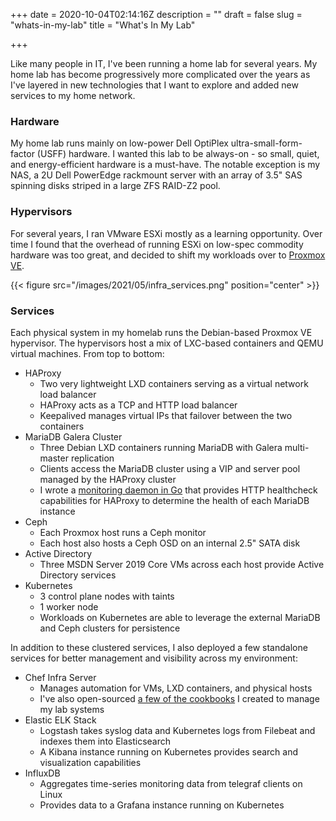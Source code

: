 +++
date = 2020-10-04T02:14:16Z
description = ""
draft = false
slug = "whats-in-my-lab"
title = "What's In My Lab"

+++


Like many people in IT, I've been running a home lab for several years.  My home lab has become progressively more complicated over the years as I've layered in new technologies that I want to explore and added new services to my home network.

### Hardware

My home lab runs mainly on low-power Dell OptiPlex ultra-small-form-factor (USFF) hardware.  I wanted this lab to be always-on - so small, quiet, and energy-efficient hardware is a must-have.  The notable exception is my NAS, a 2U Dell PowerEdge rackmount server with an array of 3.5" SAS spinning disks striped in a large ZFS RAID-Z2 pool.

### Hypervisors

For several years, I ran VMware ESXi mostly as a learning opportunity.  Over time I found that the overhead of running ESXi on low-spec commodity hardware was too great, and decided to shift my workloads over to [Proxmox VE](https://www.proxmox.com/).

{{< figure src="/images/2021/05/infra_services.png" position="center" >}}

### Services

Each physical system in my homelab runs the Debian-based Proxmox VE hypervisor.  The hypervisors host a mix of LXC-based containers and QEMU virtual machines.  From top to bottom:

* HAProxy
    * Two very lightweight LXD containers serving as a virtual network load balancer
    * HAProxy acts as a TCP and HTTP load balancer
    * Keepalived manages virtual IPs that failover between the two containers
* MariaDB Galera Cluster
    * Three Debian LXD containers running MariaDB with Galera multi-master replication
    * Clients access the MariaDB cluster using a VIP and server pool managed by the HAProxy cluster
    * I wrote a [monitoring daemon in Go](https://github.com/danclough/mysql-healthcheck) that provides HTTP healthcheck capabilities for HAProxy to determine the health of each MariaDB instance
* Ceph
    * Each Proxmox host runs a Ceph monitor
    * Each host also hosts a Ceph OSD on an internal 2.5" SATA disk
* Active Directory
    * Three MSDN Server 2019 Core VMs across each host provide Active Directory services
* Kubernetes
    * 3 control plane nodes with taints
    * 1 worker node
    * Workloads on Kubernetes are able to leverage the external MariaDB and Ceph clusters for persistence

In addition to these clustered services, I also deployed a few standalone services for better management and visibility across my environment:
* Chef Infra Server
    * Manages automation for VMs, LXD containers, and physical hosts
    * I've also open-sourced [a few of the cookbooks](https://github.com/danclough/chef-qemu_guest) I created to manage my lab systems
* Elastic ELK Stack
    * Logstash takes syslog data and Kubernetes logs from Filebeat and indexes them into Elasticsearch
    * A Kibana instance running on Kubernetes provides search and visualization capabilities
* InfluxDB
    * Aggregates time-series monitoring data from telegraf clients on Linux
    * Provides data to a Grafana instance running on Kubernetes



